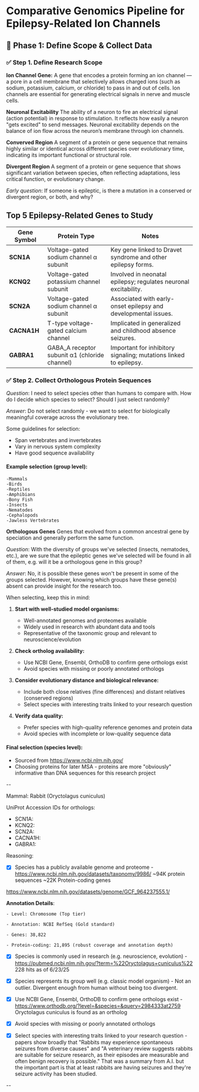 # Comparative Genomics Pipeline for Epilepsy-Related Ion Channels

## 🧠 Phase 1: Define Scope & Collect Data

### ✅ Step 1. Define Research Scope

**Ion Channel Gene:**
A gene that encodes a protein forming an ion channel — a pore in a cell membrane that selectively allows charged ions (such as sodium, potassium, calcium, or chloride) to pass in and out of cells. Ion channels are essential for generating electrical signals in nerve and muscle cells.

**Neuronal Excitability**
The ability of a neuron to fire an electrical signal (action potential) in response to stimulation. It reflects how easily a neuron "gets excited" to send messages. Neuronal excitability depends on the balance of ion flow across the neuron’s membrane through ion channels.

**Converved Region**
A segment of a protein or gene sequence that remains highly similar or identical across different species over evolutionary time, indicating its important functional or structural role.

**Divergent Region**
A segment of a protein or gene sequence that shows significant variation between species, often reflecting adaptations, less critical function, or evolutionary change.

_Early question_: If someone is epileptic, is there a mutation in a conserved or divergent region, or both, and why?

## Top 5 Epilepsy-Related Genes to Study

| Gene Symbol | Protein Type                             | Notes                                                                                 |
|-------------|----------------------------------------|---------------------------------------------------------------------------------------|
| **SCN1A**   | Voltage-gated sodium channel α subunit | Key gene linked to Dravet syndrome and other epilepsy forms.                           |
| **KCNQ2**   | Voltage-gated potassium channel subunit| Involved in neonatal epilepsy; regulates neuronal excitability.                       |
| **SCN2A**   | Voltage-gated sodium channel α subunit | Associated with early-onset epilepsy and developmental issues.                        |
| **CACNA1H** | T-type voltage-gated calcium channel   | Implicated in generalized and childhood absence seizures.                            |
| **GABRA1**  | GABA_A receptor subunit α1 (chloride channel) | Important for inhibitory signaling; mutations linked to epilepsy.                    |

### ✅ Step 2. Collect Orthologous Protein Sequences

_Question_: I need to select species other than humans to compare with. How do I decide which species to select? Should I just select randomly?

_Answer_: Do not select randomly - we want to select for biologically meaningful coverage across the evolutionary tree. 

Some guidelines for selection:
- Span vertebrates and invertebrates 
- Vary in nervous system complexity 
- Have good sequence availability

#### Example selection (group level):

    -Mammals
    -Birds
    -Reptiles
    -Amphibians
    -Bony Fish
    -Insects
    -Nematodes
    -Cephalopods
    -Jawless Vertebrates

**Orthologous Genes**
Genes that evolved from a common ancestral gene by speciation and generally perform the same function.

_Question_: With the diversity of groups we've selected (insects, nematodes, etc.), are we sure
that the epileptic genes we've selected will be found in all of them, e.g. will it be a orthologous gene in this group?

_Answer_: No, it is possible these genes won't be present in some of the groups selected. However,
knowing which groups have these gene(s) absent can provide insight for the research too.

When selecting, keep this in mind:

1. **Start with well-studied model organisms:**

   * Well-annotated genomes and proteomes available
   * Widely used in research with abundant data and tools
   * Representative of the taxonomic group and relevant to neuroscience/evolution

2. **Check ortholog availability:**

   * Use NCBI Gene, Ensembl, OrthoDB to confirm gene orthologs exist
   * Avoid species with missing or poorly annotated orthologs

3. **Consider evolutionary distance and biological relevance:**

   * Include both close relatives (fine differences) and distant relatives (conserved regions)
   * Select species with interesting traits linked to your research question

4. **Verify data quality:**

   * Prefer species with high-quality reference genomes and protein data
   * Avoid species with incomplete or low-quality sequence data

#### Final selection (species level):

- Sourced from https://www.ncbi.nlm.nih.gov/
- Choosing proteins for later MSA - proteins are more "obviously" informative than DNA sequences
  for this research project

--

Mammal: Rabbit (Oryctolagus cuniculus)

UniProt Accession IDs for orthologs: 
 - SCN1A:
 - KCNQ2:
 - SCN2A:
 - CACNA1H:
 - GABRA1:

Reasoning:
- [x] Species has a publicly available genome and proteome - https://www.ncbi.nlm.nih.gov/datasets/taxonomy/9986/ ~94K protein sequences ~22K Protein-coding genes

https://www.ncbi.nlm.nih.gov/datasets/genome/GCF_964237555.1/

**Annotation Details**:

    - Level: Chromosome (Top tier)

    - Annotation: NCBI RefSeq (Gold standard)

    - Genes: 38,822

    - Protein-coding: 21,895 (robust coverage and annotation depth)

- [X] Species is commonly used in research (e.g. neuroscience, evolution) - https://pubmed.ncbi.nlm.nih.gov/?term=%22Oryctolagus+cuniculus%22 228 hits as of 6/23/25
- [X] Species represents its group well (e.g. classic model organism) - Not an outlier. Divergent enough from human without being too divergent.

- [X] Use NCBI Gene, Ensembl, OrthoDB to confirm gene orthologs exist - https://www.orthodb.org/?level=&species=&query=2984333at2759 Oryctolagus cuniculus is found as an ortholog
- [X] Avoid species with missing or poorly annotated orthologs

- [X] Select species with interesting traits linked to your research question - papers show broadly that "Rabbits may experience spontaneous seizures from diverse causes" and "A veterinary review suggests rabbits are suitable for seizure research, as their episodes are measurable and often benign recovery is possible." That was a summary from A.I. but the important part is that at least rabbits are having seizures and they're seizure activity has been studied.

--